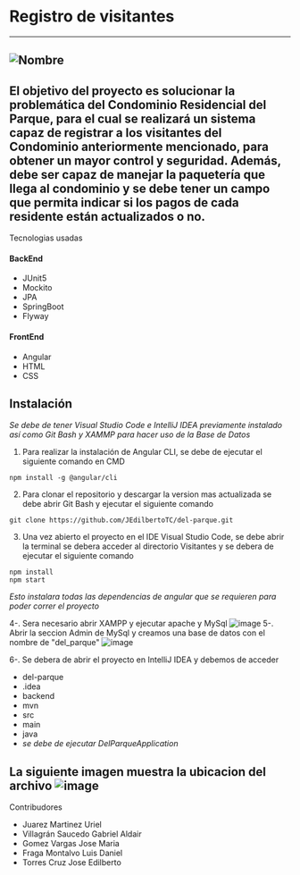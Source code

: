 # Registro de visitantes
---
![Nombre](https://user-images.githubusercontent.com/44887537/194620328-461952eb-f015-4245-9458-e88411594ac3.PNG)
---
El objetivo del proyecto es solucionar la problemática del Condominio Residencial del Parque, para el cual se  realizará un sistema capaz de registrar a los visitantes del Condominio anteriormente mencionado, para obtener un mayor control y seguridad. Además, debe ser capaz de manejar la paquetería que llega al condominio y se debe tener un campo que permita indicar si los pagos de cada residente están actualizados o no.
---
Tecnologias usadas
#### BackEnd
- JUnit5
- Mockito
- JPA
- SpringBoot
- Flyway
#### FrontEnd
- Angular
- HTML
- CSS
## Instalación
*Se debe de tener Visual Studio Code e IntelliJ IDEA previamente instalado así como Git Bash y XAMMP para hacer uso de la Base de Datos*
1. Para realizar la instalación de Angular CLI, se debe de ejecutar el siguiente comando en CMD
```
npm install -g @angular/cli
```
2. Para clonar el repositorio y descargar la version mas actualizada se debe abrir Git Bash y ejecutar el siguiente comando
```
git clone https://github.com/JEdilbertoTC/del-parque.git
```
3. Una vez abierto el proyecto en el IDE Visual Studio Code, se debe abrir la terminal se debera acceder al directorio Visitantes y se debera de ejecutar el siguiente comando
```
npm install
npm start
```
*Esto instalara todas las dependencias de angular que se requieren para poder correr el proyecto*

4-. Sera necesario abrir XAMPP y ejecutar apache y MySql
![image](https://user-images.githubusercontent.com/44887537/194628850-8dd37b88-8af0-49fb-bcd8-e980b11c7682.png)
5-. Abrir la seccion Admin de MySql y creamos una base de datos con el nombre de "del_parque" 
![image](https://user-images.githubusercontent.com/44887537/194629974-b487753d-6463-4734-bb28-c87896c1e992.png)

6-. Se debera de abrir el proyecto en IntelliJ IDEA y debemos de acceder 
- del-parque
- .idea
- backend
- mvn
- src
- main
- java
- *se debe de ejecutar DelParqueApplication*

**La siguiente imagen muestra la ubicacion del archivo**
![image](https://user-images.githubusercontent.com/44887537/194635732-acc51da9-e66b-4902-b792-a46bf762c6ac.png)
---
Contribudores
- Juarez Martinez Uriel
- Villagrán Saucedo Gabriel Aldair
- Gomez Vargas Jose Maria
- Fraga Montalvo Luis Daniel
- Torres Cruz Jose Edilberto

